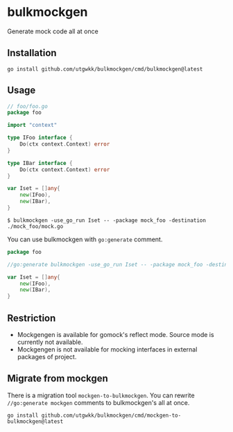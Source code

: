 # bulkmockgen

Generate mock code all at once

## Installation

```
go install github.com/utgwkk/bulkmockgen/cmd/bulkmockgen@latest
```

## Usage

```go
// foo/foo.go
package foo

import "context"

type IFoo interface {
	Do(ctx context.Context) error
}

type IBar interface {
	Do(ctx context.Context) error
}

var Iset = []any{
	new(IFoo),
	new(IBar),
}
```

```
$ bulkmockgen -use_go_run Iset -- -package mock_foo -destination ./mock_foo/mock.go
```

You can use bulkmockgen with `go:generate` comment.

```go
package foo

//go:generate bulkmockgen -use_go_run Iset -- -package mock_foo -destination ./mock_foo/mock.go

var Iset = []any{
	new(IFoo),
	new(IBar),
}
```

## Restriction

- Mockgengen is available for gomock's reflect mode. Source mode is currently not available.
- Mockgengen is not available for mocking interfaces in external packages of project.

## Migrate from mockgen

There is a migration tool `mockgen-to-bulkmockgen`. You can rewrite `//go:generate mockgen` comments to bulkmockgen's all at once.

```
go install github.com/utgwkk/bulkmockgen/cmd/mockgen-to-bulkmockgen@latest
```
